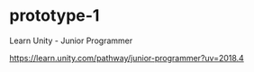 # prototype-1
Learn Unity - Junior Programmer

https://learn.unity.com/pathway/junior-programmer?uv=2018.4
